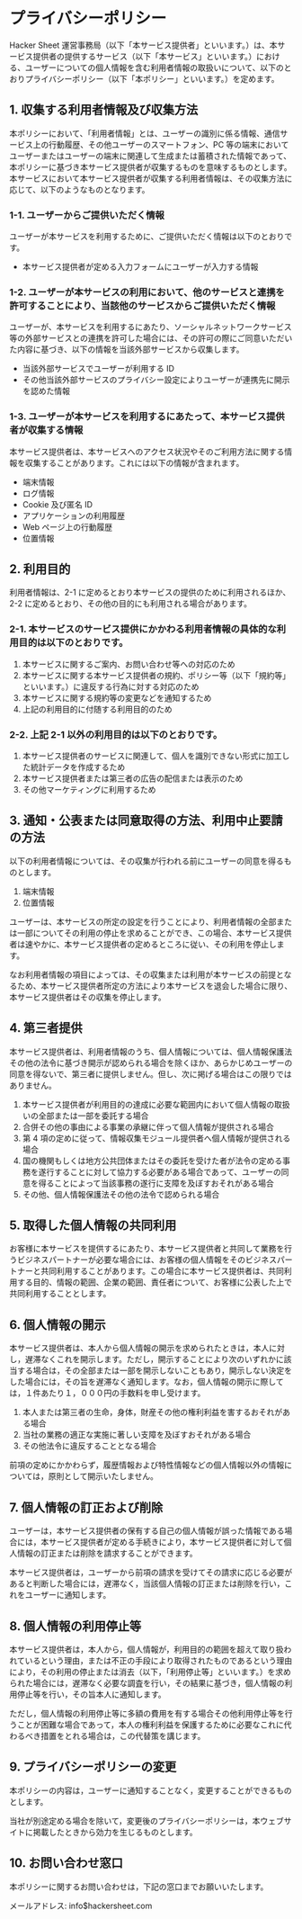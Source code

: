# プライバシーポリシー

Hacker Sheet 運営事務局（以下「本サービス提供者」といいます。）は、本サービス提供者の提供するサービス（以下「本サービス」といいます。）における、ユーザーについての個人情報を含む利用者情報の取扱いについて、以下のとおりプライバシーポリシー（以下「本ポリシー」といいます。）を定めます。

## 1. 収集する利用者情報及び収集方法

本ポリシーにおいて、「利用者情報」とは、ユーザーの識別に係る情報、通信サービス上の行動履歴、その他ユーザーのスマートフォン、PC 等の端末においてユーザーまたはユーザーの端末に関連して生成または蓄積された情報であって、本ポリシーに基づき本サービス提供者が収集するものを意味するものとします。本サービスにおいて本サービス提供者が収集する利用者情報は、その収集方法に応じて、以下のようなものとなります。

### 1-1. ユーザーからご提供いただく情報

ユーザーが本サービスを利用するために、ご提供いただく情報は以下のとおりです。

- 本サービス提供者が定める入力フォームにユーザーが入力する情報

### 1-2. ユーザーが本サービスの利用において、他のサービスと連携を許可することにより、当該他のサービスからご提供いただく情報

ユーザーが、本サービスを利用するにあたり、ソーシャルネットワークサービス等の外部サービスとの連携を許可した場合には、その許可の際にご同意いただいた内容に基づき、以下の情報を当該外部サービスから収集します。

- 当該外部サービスでユーザーが利用する ID
- その他当該外部サービスのプライバシー設定によりユーザーが連携先に開示を認めた情報

### 1-3. ユーザーが本サービスを利用するにあたって、本サービス提供者が収集する情報

本サービス提供者は、本サービスへのアクセス状況やそのご利用方法に関する情報を収集することがあります。これには以下の情報が含まれます。

- 端末情報
- ログ情報
- Cookie 及び匿名 ID
- アプリケーションの利用履歴
- Web ページ上の行動履歴
- 位置情報

## 2. 利用目的

利用者情報は、2-1 に定めるとおり本サービスの提供のために利用されるほか、2-2 に定めるとおり、その他の目的にも利用される場合があります。

### 2-1. 本サービスのサービス提供にかかわる利用者情報の具体的な利用目的は以下のとおりです。

1. 本サービスに関するご案内、お問い合わせ等への対応のため
2. 本サービスに関する本サービス提供者の規約、ポリシー等（以下「規約等」といいます。）に違反する行為に対する対応のため
3. 本サービスに関する規約等の変更などを通知するため
4. 上記の利用目的に付随する利用目的のため

### 2-2. 上記 2-1 以外の利用目的は以下のとおりです。

1. 本サービス提供者のサービスに関連して、個人を識別できない形式に加工した統計データを作成するため
2. 本サービス提供者または第三者の広告の配信または表示のため
3. その他マーケティングに利用するため

## 3. 通知・公表または同意取得の方法、利用中止要請の方法

以下の利用者情報については、その収集が行われる前にユーザーの同意を得るものとします。

1. 端末情報
2. 位置情報

ユーザーは、本サービスの所定の設定を行うことにより、利用者情報の全部または一部についてその利用の停止を求めることができ、この場合、本サービス提供者は速やかに、本サービス提供者の定めるところに従い、その利用を停止します。

なお利用者情報の項目によっては、その収集または利用が本サービスの前提となるため、本サービス提供者所定の方法により本サービスを退会した場合に限り、本サービス提供者はその収集を停止します。

## 4. 第三者提供

本サービス提供者は、利用者情報のうち、個人情報については、個人情報保護法その他の法令に基づき開示が認められる場合を除くほか、あらかじめユーザーの同意を得ないで、第三者に提供しません。但し、次に掲げる場合はこの限りではありません。

1. 本サービス提供者が利用目的の達成に必要な範囲内において個人情報の取扱いの全部または一部を委託する場合
2. 合併その他の事由による事業の承継に伴って個人情報が提供される場合
3. 第 4 項の定めに従って、情報収集モジュール提供者へ個人情報が提供される場合
4. 国の機関もしくは地方公共団体またはその委託を受けた者が法令の定める事務を遂行することに対して協力する必要がある場合であって、ユーザーの同意を得ることによって当該事務の遂行に支障を及ぼすおそれがある場合
5. その他、個人情報保護法その他の法令で認められる場合

## 5. 取得した個人情報の共同利用

お客様に本サービスを提供するにあたり、本サービス提供者と共同して業務を行うビジネスパートナーが必要な場合には、お客様の個人情報をそのビジネスパートナーと共同利用することがあります。この場合に本サービス提供者は、共同利用する目的、情報の範囲、企業の範囲、責任者について、お客様に公表した上で共同利用することとします。

## 6. 個人情報の開示

本サービス提供者は、本人から個人情報の開示を求められたときは，本人に対し，遅滞なくこれを開示します。ただし，開示することにより次のいずれかに該当する場合は，その全部または一部を開示しないこともあり，開示しない決定をした場合には，その旨を遅滞なく通知します。なお，個人情報の開示に際しては，１件あたり１，０００円の手数料を申し受けます。

1. 本人または第三者の生命，身体，財産その他の権利利益を害するおそれがある場合
2. 当社の業務の適正な実施に著しい支障を及ぼすおそれがある場合
3. その他法令に違反することとなる場合

前項の定めにかかわらず，履歴情報および特性情報などの個人情報以外の情報については，原則として開示いたしません。

## 7. 個人情報の訂正および削除

ユーザーは，本サービス提供者の保有する自己の個人情報が誤った情報である場合には，本サービス提供者が定める手続きにより，本サービス提供者に対して個人情報の訂正または削除を請求することができます。

本サービス提供者は，ユーザーから前項の請求を受けてその請求に応じる必要があると判断した場合には，遅滞なく，当該個人情報の訂正または削除を行い，これをユーザーに通知します。

## 8. 個人情報の利用停止等

本サービス提供者は，本人から，個人情報が，利用目的の範囲を超えて取り扱われているという理由，または不正の手段により取得されたものであるという理由により，その利用の停止または消去（以下，「利用停止等」といいます。）を求められた場合には，遅滞なく必要な調査を行い，その結果に基づき，個人情報の利用停止等を行い，その旨本人に通知します。

ただし，個人情報の利用停止等に多額の費用を有する場合その他利用停止等を行うことが困難な場合であって，本人の権利利益を保護するために必要なこれに代わるべき措置をとれる場合は，この代替策を講じます。

## 9. プライバシーポリシーの変更

本ポリシーの内容は，ユーザーに通知することなく，変更することができるものとします。

当社が別途定める場合を除いて，変更後のプライバシーポリシーは，本ウェブサイトに掲載したときから効力を生じるものとします。

## 10. お問い合わせ窓口

本ポリシーに関するお問い合わせは，下記の窓口までお願いいたします。

メールアドレス: info\$hackersheet.com
